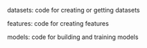 datasets: code for creating or getting datasets

features: code for creating features

models: code for building and training models